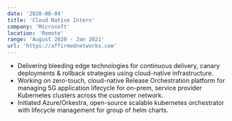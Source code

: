 ```yaml
---
date: '2020-08-04'
title: 'Cloud Native Intern'
company: 'Microsoft'
location: 'Remote'
range: 'August 2020 - Jan 2021'
url: 'https://affirmednetworks.com'
---
```


- Delivering bleeding edge technologies for continuous delivery, canary deployments &
rollback strategies using cloud-native infrastructure.
- Working on zero-touch, cloud-native Release Orchestration platform for managing 5G application lifecycle for on-prem, service provider Kubernetes clusters across the customer network.
- Initiated Azure/Orkestra, open-source scalable kubernetes orchestrator with lifecycle management for group of helm charts.
